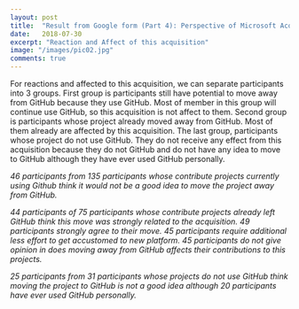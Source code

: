 ```yaml
---
layout: post
title:  "Result from Google form (Part 4): Perspective of Microsoft Acquisition of GitHub"
date:   2018-07-30
excerpt: "Reaction and Affect of this acquisition"
image: "/images/pic02.jpg"
comments: true
---
```


<script src="https://ajax.googleapis.com/ajax/libs/jquery/3.3.1/jquery.min.js"></script>
<script src="https://code.highcharts.com/highcharts.js"></script>
<script src="https://code.highcharts.com/modules/exporting.js"></script>
<script src="https://code.highcharts.com/modules/export-data.js"></script>
<link rel="stylesheet" href="{{ "/assets/css/grid.css" | absolute_url }}">
<link rel="stylesheet" href="{{ "/assets/css/table.css" | absolute_url }}">
<link rel="stylesheet" href="{{ "/assets/css/chart.css" | absolute_url }}">

<script src="{{ "/assets/js/chart/04.js" | absolute_url }}"></script>

<div id="content">   
  <p>	For reactions and affected to this acquisition, we can separate participants into 3 groups. First group is participants still have potential to move away from GitHub because they use GitHub. Most of member in this group will continue use GitHub, so this acquisition is not affect to them. Second group is participants whose project already moved away from GitHub. Most of them already are affected by this acquisition. The last group, participants whose project do not use GitHub. They do not receive any effect from this acquisition because they do not GitHub and do not have any idea to move to GitHub although they have ever used GitHub personally.</p>
  <div class="grid-container">
    <div class="row">
      <div class="col-3">
        <div class="chart" id="3-1"></div>
      </div>
      <div class="col-3">
        <div class="chart" id="3-2"></div>
      </div>
    </div>
  </div>
  <p id="chart-des"><i>	46 participants from 135 participants whose contribute projects currently using Github think it would not be a good idea to move the project away from GitHub.</i></p>
  <div class="spacer"></div>
  <div class="grid-container">
    <div class="row">
      <div class="col-3">
        <div class="chart" id="4-1"></div>
      </div>
      <div class="col-3">
        <div class="chart" id="4-2"></div>
      </div>
    </div>
    <div class="row">
      <div class="col-3">
        <div class="chart" id="4-3"></div>
      </div>
      <div class="col-3">
        <div class="chart" id="4-4"></div>
      </div>
    </div>
  </div>
  <p id="chart-des"><i>	44 participants of 75 participants whose contribute projects already left GitHub think this move was strongly related to the acquisition. 49 participants strongly agree to their move.  45 participants require additional less effort to get accustomed to new platform. 45 participants do not give opinion in does moving away from GitHub affects their contributions to this projects.</i></p>
  <div class="spacer"></div>
  <div class="grid-container">
    <div class="row">
      <div class="col-3">
        <div class="chart" id="5-1"></div>
      </div>
      <div class="col-3">
        <div class="chart" id="5-2"></div>
      </div>
    </div>
  </div>
  <div class="chart" id="5-3"></div>
  <p id="chart-des"><i>25 participants from 31 participants whose projects do not use GitHub think moving the project to GitHub is not a good idea although 20 participants have ever used GitHub personally. </i></p>  
</div>